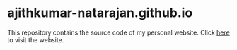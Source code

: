 # ajithkumar-natarajan.github.io

This repository contains the source code of my personal website. Click <a href="https://ajithkumar-natarajan.github.io/">here</a> to visit the website.

